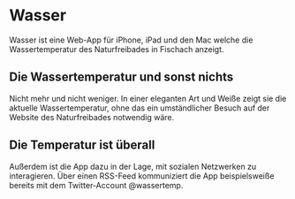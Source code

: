 # Wasser

Wasser ist eine Web-App für iPhone, iPad und den Mac welche die Wassertemperatur des Naturfreibades in Fischach anzeigt. 

## Die Wassertemperatur und sonst nichts

Nicht mehr und nicht weniger. In einer eleganten Art und Weiße zeigt sie die aktuelle Wassertemperatur, ohne das ein umständlicher Besuch auf der Website des Naturfreibades notwendig wäre.

## Die Temperatur ist überall

Außerdem ist die App dazu in der Lage, mit sozialen Netzwerken zu interagieren. Über einen RSS-Feed kommuniziert die App beispielsweiße bereits mit dem Twitter-Account @wassertemp. 